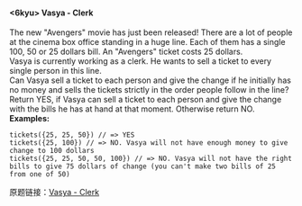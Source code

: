 #### <6kyu> Vasya - Clerk  
The new "Avengers" movie has just been released! There are a lot of people at the cinema box office standing in a huge line. Each of them has a single 100, 50 or 25 dollars bill. An "Avengers" ticket costs 25 dollars.  
Vasya is currently working as a clerk. He wants to sell a ticket to every single person in this line.  
Can Vasya sell a ticket to each person and give the change if he initially has no money and sells the tickets strictly in the order people follow in the line?  
Return YES, if Vasya can sell a ticket to each person and give the change with the bills he has at hand at that moment. Otherwise return NO.  
**Examples:**
```
tickets({25, 25, 50}) // => YES 
tickets({25, 100}) // => NO. Vasya will not have enough money to give change to 100 dollars
tickets({25, 25, 50, 50, 100}) // => NO. Vasya will not have the right bills to give 75 dollars of change (you can't make two bills of 25 from one of 50)
```

原题链接：[Vasya - Clerk](https://www.codewars.com/kata/555615a77ebc7c2c8a0000b8)
